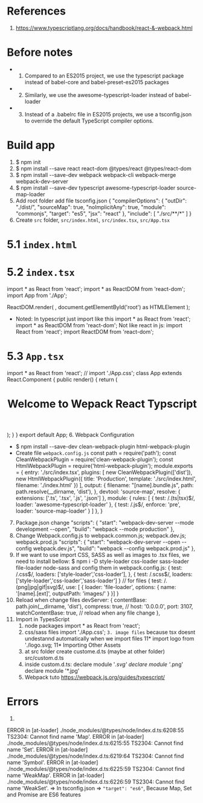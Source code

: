 # References
1. https://www.typescriptlang.org/docs/handbook/react-&-webpack.html
# Before notes
- 1. Compared to an ES2015 project, we use the typescript package instead of babel-core and babel-preset-es2015 packages
- 2. Similarly, we use the awesome-typescript-loader instead of babel-loader
- 3. Instead of a .babelrc file in ES2015 projects, we use a tsconfig.json to override the default TypeScript compiler options.
# Build app
1. $ npm init
2. $ npm install --save react react-dom @types/react @types/react-dom
3. $ npm install --save-dev webpack webpack-cli webpack-merge webpack-dev-server
4. $ npm install --save-dev typescript awesome-typescript-loader source-map-loader
5. Add root folder add file tsconfig.json
{
    "compilerOptions": {
        "outDir": "./dist/",
        "sourceMap": true,
        "noImplicitAny": true,
        "module": "commonjs",
        "target": "es5",
        "jsx": "react"
    },
    "include": [
        "./src/**/*"
    ]
}
5. Create `src` folder, `src/index.html`, `src/index.tsx`, `src/App.tsx`
# 5.1 `index.html`
<!DOCTYPE html>
<html lang="en">
    <head>
        <meta charset="UTF-8">
        <meta name="viewport" content="width=device-width, initial-scale=1.0">
        <meta http-equiv="X-UA-Compatible" content="ie=edge">
        <title>Webpack + Redux + TypeScript</title>
    </head>
    <body>
        <div id="root"></div>
        <script src="main.bundle.js"></script>
    </body>
</html>

# 5.2 `index.tsx`
import * as React from 'react';
import * as ReactDOM from 'react-dom';
import App from './App';

ReactDOM.render(
  <App />,
  document.getElementById('root') as HTMLElement
);
- Noted: In typescript just import like this
import * as React from 'react';
import * as ReactDOM from 'react-dom';
Not like react in js:
import React from 'react';
import ReactDOM from 'react-dom';
# 5.3 `App.tsx`
import * as React from 'react';
// import './App.css';
class App extends React.Component {
    public render() {
        return (
            <div className="App">
                <header className="App-header">
                    <h1 className="App-title">Welcome to Wepack React Typscript</h1>
                </header>
            </div>
        );
    }
}
export default App;
6. Webpack Configuration
- $ npm install --save-dev clean-webpack-plugin html-webpack-plugin
- Create file `webpack.config.js`
const path = require('path');
const CleanWebpackPlugin = require('clean-webpack-plugin');
const HtmlWebpackPlugin = require('html-webpack-plugin');
module.exports = {
    entry: './src/index.tsx',
    plugins: [
        new CleanWebpackPlugin(['dist']),
        new HtmlWebpackPlugin({
            title: 'Production',
            template: './src/index.html',
            filename: './index.html'
        })
    ],
    output: {
        filename: "[name].bundle.js",
        path: path.resolve(__dirname, 'dist'),
    },
    devtool: 'source-map',
    resolve: {
        extensions: ['.ts', '.tsx', '.js', '.json']
    },
    module: {
        rules: [
            {
                test: /\.(ts|tsx)$/,
                loader: 'awesome-typescript-loader'
            },
            {
                test: /\.js$/,
                enforce: 'pre',
                loader: 'source-map-loader'
            }
        ]
    },
}
7. Package.json change
"scripts": {
    "start": "webpack-dev-server --mode development --open",
    "build": "webpack --mode production"
},
8. Change Webpack.config.js to webpack.common.js; webpack.dev.js; webpack.prod.js
"scripts": {
    "start": "webpack-dev-server --open --config webpack.dev.js",
    "build": "webpack --config webpack.prod.js"
},
9. If we want to use import CSS, SASS as well as images to .tsx files, we need to install bellow:
$ npm i -D style-loader css-loader sass-loader file-loader node-sass
and config them in webpack.config.js:
{
    test: /\.css$/,
    loaders: ['style-loader','css-loader'],
},
{
    test: /\.scss$/,
    loaders: ['style-loader','css-loader','sass-loader']
}
// for files
{
    test: /\.(png|jpg|gif|svg)$/,
    use: [
    {
        loader: 'file-loader',
        options: {
            name: '[name].[ext]',
            outputPath: 'images/'
        }
    }]
}
10. Reload when change files
devServer: {
    contentBase: path.join(__dirname, 'dist'),
    compress: true,
    // host: '0.0.0.0',
    port: 3107,
    watchContentBase: true, // reload when any file change
},
11. Import in TypesScript
    1. node packages
    import * as React from 'react';
    2. css/sass files
    import './App.css';
    `3. image files` because tsx doesnt undestannd automatically when we import files 11*
    import logo from './logo.svg;
11* Importing Other Assets
    1. at src folder create custome.d.ts (maybe at other folder) src/custom.d.ts
    2. inside custom.d.ts:
        declare module '*.svg'
        declare module '*.png'
        declare module '*.jpg'
    3. Webpack tuto https://webpack.js.org/guides/typescript/

# Errors
1.
ERROR in [at-loader] ./node_modules/@types/node/index.d.ts:6208:55
    TS2304: Cannot find name 'Map'.
ERROR in [at-loader] ./node_modules/@types/node/index.d.ts:6215:55
    TS2304: Cannot find name 'Set'.
ERROR in [at-loader] ./node_modules/@types/node/index.d.ts:6219:64
    TS2304: Cannot find name 'Symbol'.
ERROR in [at-loader] ./node_modules/@types/node/index.d.ts:6225:59
    TS2304: Cannot find name 'WeakMap'.
ERROR in [at-loader] ./node_modules/@types/node/index.d.ts:6226:59
    TS2304: Cannot find name 'WeakSet'.
=> In tsconfig.json => `"target": "es6"`, Because Map, Set and Promise are ES6 features